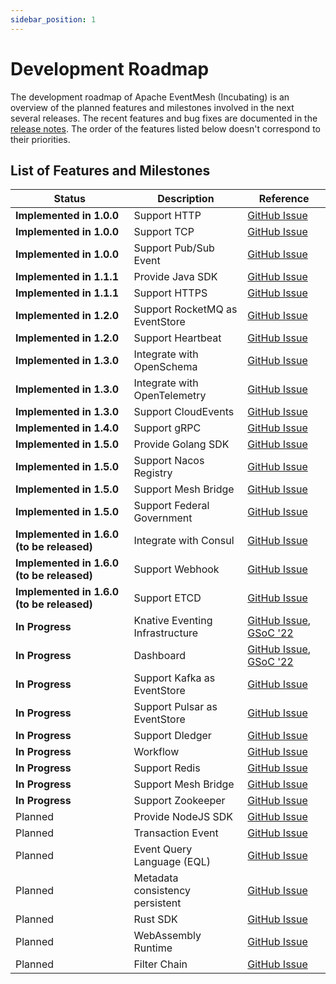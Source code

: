 ```yaml
---
sidebar_position: 1
---
```


# Development Roadmap

The development roadmap of Apache EventMesh (Incubating) is an overview of the planned features and milestones involved in the next several releases. The recent features and bug fixes are documented in the [release notes](https://eventmesh.apache.org/events/release-notes/v1.4.0). The order of the features listed below doesn't correspond to their priorities.

## List of Features and Milestones

| Status                                    | Description                     | Reference |
|-------------------------------------------|---------------------------------|  --- |
| **Implemented in 1.0.0**                  | Support HTTP                    | [GitHub Issue](https://github.com/apache/incubator-eventmesh/issues/417) |
| **Implemented in 1.0.0**                  | Support TCP                     | [GitHub Issue](https://github.com/apache/incubator-eventmesh/issues/417) |
| **Implemented in 1.0.0**                  | Support Pub/Sub Event           | [GitHub Issue](https://github.com/apache/incubator-eventmesh/issues/417) |
| **Implemented in 1.1.1**                  | Provide Java SDK                | [GitHub Issue](https://github.com/apache/incubator-eventmesh/issues/417) |
| **Implemented in 1.1.1**                  | Support HTTPS                   | [GitHub Issue](https://github.com/apache/incubator-eventmesh/issues/417) |
| **Implemented in 1.2.0**                  | Support RocketMQ as EventStore  | [GitHub Issue](https://github.com/apache/incubator-eventmesh/issues/417) |
| **Implemented in 1.2.0**                  | Support Heartbeat               | [GitHub Issue](https://github.com/apache/incubator-eventmesh/issues/417) |
| **Implemented in 1.3.0**                  | Integrate with OpenSchema       | [GitHub Issue](https://github.com/apache/incubator-eventmesh/issues/417) |
| **Implemented in 1.3.0**                  | Integrate with OpenTelemetry    | [GitHub Issue](https://github.com/apache/incubator-eventmesh/issues/417) |
| **Implemented in 1.3.0**                  | Support CloudEvents             | [GitHub Issue](https://github.com/apache/incubator-eventmesh/issues/417) |
| **Implemented in 1.4.0**                  | Support gRPC                    | [GitHub Issue](https://github.com/apache/incubator-eventmesh/issues/417) |
| **Implemented in 1.5.0**                  | Provide Golang SDK              | [GitHub Issue](https://github.com/apache/incubator-eventmesh/issues/417) |
| **Implemented in 1.5.0**                  | Support Nacos Registry          | [GitHub Issue](https://github.com/apache/incubator-eventmesh/issues/417) |
| **Implemented in 1.5.0**                  | Support Mesh Bridge             | [GitHub Issue](https://github.com/apache/incubator-eventmesh/issues/417) |
| **Implemented in 1.5.0**                  | Support  Federal Government     | [GitHub Issue](https://github.com/apache/incubator-eventmesh/issues/417) |
| **Implemented in 1.6.0 (to be released)** | Integrate with Consul           | [GitHub Issue](https://github.com/apache/incubator-eventmesh/issues/417) |
| **Implemented in 1.6.0 (to be released)** | Support Webhook                 | [GitHub Issue](https://github.com/apache/incubator-eventmesh/issues/417) |
| **Implemented in 1.6.0 (to be released)** | Support ETCD                    | [GitHub Issue](https://github.com/apache/incubator-eventmesh/issues/417) |
| **In Progress**                           | Knative Eventing Infrastructure | [GitHub Issue](https://github.com/apache/incubator-eventmesh/issues/790), [GSoC '22](https://issues.apache.org/jira/browse/COMDEV-463) |
| **In Progress**                           | Dashboard                       | [GitHub Issue](https://github.com/apache/incubator-eventmesh/issues/700), [GSoC '22](https://issues.apache.org/jira/browse/COMDEV-465) |
| **In Progress**                           | Support Kafka as EventStore     | [GitHub Issue](https://github.com/apache/incubator-eventmesh/issues/676) |
| **In Progress**                           | Support Pulsar as EventStore    | [GitHub Issue](https://github.com/apache/incubator-eventmesh/issues/676) |
| **In Progress**                           | Support Dledger                 | [GitHub Issue](https://github.com/apache/incubator-eventmesh/issues/417) |
| **In Progress**                           | Workflow                        | [GitHub Issue](https://github.com/apache/incubator-eventmesh/issues/417) |
| **In Progress**                           | Support Redis                   | [GitHub Issue](https://github.com/apache/incubator-eventmesh/issues/417) |
| **In Progress**                           | Support Mesh Bridge             | [GitHub Issue](https://github.com/apache/incubator-eventmesh/issues/417) |
| **In Progress**                           | Support Zookeeper               | [GitHub Issue](https://github.com/apache/incubator-eventmesh/issues/417) |
| Planned                                   | Provide NodeJS SDK              | [GitHub Issue](https://github.com/apache/incubator-eventmesh/issues/417) |
| Planned                                   | Transaction Event               | [GitHub Issue](https://github.com/apache/incubator-eventmesh/issues/697) |
| Planned                                   | Event Query Language (EQL)      | [GitHub Issue](https://github.com/apache/incubator-eventmesh/issues/778) |
| Planned                                   | Metadata consistency persistent | [GitHub Issue](https://github.com/apache/incubator-eventmesh/issues/817)  |
| Planned                                   | Rust SDK                        | [GitHub Issue](https://github.com/apache/incubator-eventmesh/issues/815) |
| Planned                                   | WebAssembly Runtime             | [GitHub Issue](https://github.com/apache/incubator-eventmesh/issues/576) |
| Planned                                   | Filter Chain                    | [GitHub Issue](https://github.com/apache/incubator-eventmesh/issues/664) |


